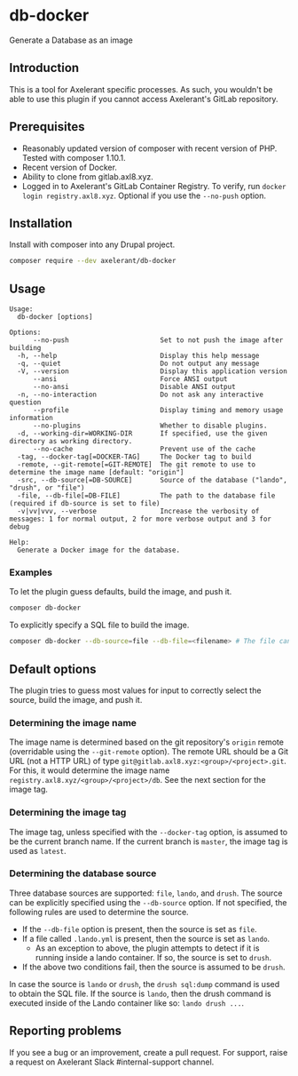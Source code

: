 # db-docker
Generate a Database as an image

## Introduction

This is a tool for Axelerant specific processes. As such, you wouldn't be able to use this plugin if you cannot access Axelerant's GitLab repository.

## Prerequisites

* Reasonably updated version of composer with recent version of PHP. Tested with composer 1.10.1.
* Recent version of Docker.
* Ability to clone from gitlab.axl8.xyz.
* Logged in to Axelerant's GitLab Container Registry. To verify, run `docker login registry.axl8.xyz`. Optional if you use the `--no-push` option.

## Installation

Install with composer into any Drupal project.

```bash
composer require --dev axelerant/db-docker
```

## Usage

```
Usage:
  db-docker [options]

Options:
      --no-push                       Set to not push the image after building
  -h, --help                          Display this help message
  -q, --quiet                         Do not output any message
  -V, --version                       Display this application version
      --ansi                          Force ANSI output
      --no-ansi                       Disable ANSI output
  -n, --no-interaction                Do not ask any interactive question
      --profile                       Display timing and memory usage information
      --no-plugins                    Whether to disable plugins.
  -d, --working-dir=WORKING-DIR       If specified, use the given directory as working directory.
      --no-cache                      Prevent use of the cache
  -tag, --docker-tag[=DOCKER-TAG]     The Docker tag to build
  -remote, --git-remote[=GIT-REMOTE]  The git remote to use to determine the image name [default: "origin"]
  -src, --db-source[=DB-SOURCE]       Source of the database ("lando", "drush", or "file")
  -file, --db-file[=DB-FILE]          The path to the database file (required if db-source is set to file)
  -v|vv|vvv, --verbose                Increase the verbosity of messages: 1 for normal output, 2 for more verbose output and 3 for debug

Help:
  Generate a Docker image for the database.
```

### Examples

To let the plugin guess defaults, build the image, and push it.

```bash
composer db-docker
```

To explicitly specify a SQL file to build the image.

```bash
composer db-docker --db-source=file --db-file=<filename> # The file can either be plain SQL or gzipped.
```

## Default options

The plugin tries to guess most values for input to correctly select the source, build the image, and push it.

### Determining the image name

The image name is determined based on the git repository's `origin` remote (overridable using the `--git-remote` option). The remote URL should be a Git URL (not a HTTP URL) of type `git@gitlab.axl8.xyz:<group>/<project>.git`. For this, it would determine the image name `registry.axl8.xyz/<group>/<project>/db`. See the next section for the image tag.

### Determining the image tag

The image tag, unless specified with the `--docker-tag` option, is assumed to be the current branch name. If the current branch is `master`, the image tag is used as `latest`.

### Determining the database source

Three database sources are supported: `file`, `lando`, and `drush`. The source can be explicitly specified using the `--db-source` option. If not specified, the following rules are used to determine the source.
* If the `--db-file` option is present, then the source is set as `file`.
* If a file called `.lando.yml` is present, then the source is set as `lando`.
  * As an exception to above, the plugin attempts to detect if it is running inside a lando container. If so, the source is set to `drush`.
* If the above two conditions fail, then the source is assumed to be `drush`.

In case the source is `lando` or `drush`, the `drush sql:dump` command is used to obtain the SQL file. If the source is `lando`, then the drush command is executed inside of the Lando container like so: `lando drush ...`.

## Reporting problems

If you see a bug or an improvement, create a pull request. For support, raise a request on Axelerant Slack #internal-support channel.
